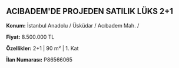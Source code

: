 ## ACIBADEM'DE PROJEDEN SATILIK LÜKS 2+1

**Konum:** İstanbul Anadolu / Üsküdar / Acıbadem Mah. /

**Fiyat:** 8.500.000 TL

**Özellikler:** 2+1 | 90 m² | 1. Kat

**İlan Numarası:** P86566065
